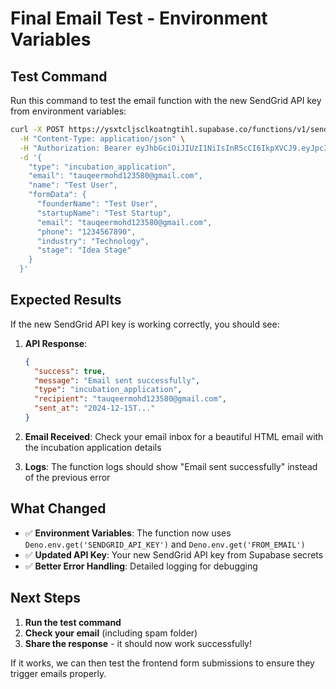 # Final Email Test - Environment Variables

## Test Command
Run this command to test the email function with the new SendGrid API key from environment variables:

```bash
curl -X POST https://ysxtcljsclkoatngtihl.supabase.co/functions/v1/send-hackathon-email \
  -H "Content-Type: application/json" \
  -H "Authorization: Bearer eyJhbGciOiJIUzI1NiIsInR5cCI6IkpXVCJ9.eyJpc3MiOiJzdXBhYmFzZSIsInJlZiI6InlzeHRjbGpzY2xrb2F0bmd0aWhsIiwicm9sZSI6ImFub24iLCJpYXQiOjE3NTQ4NDE5NjYsImV4cCI6MjA3MDQxNzk2Nn0.TLkkrBzwj6g6vQ-Hh52qBvRjYvAnHRTExf2CR2WqtIY" \
  -d '{
    "type": "incubation_application",
    "email": "tauqeermohd123580@gmail.com",
    "name": "Test User",
    "formData": {
      "founderName": "Test User",
      "startupName": "Test Startup",
      "email": "tauqeermohd123580@gmail.com",
      "phone": "1234567890",
      "industry": "Technology",
      "stage": "Idea Stage"
    }
  }'
```

## Expected Results

If the new SendGrid API key is working correctly, you should see:

1. **API Response**: 
   ```json
   {
     "success": true,
     "message": "Email sent successfully",
     "type": "incubation_application",
     "recipient": "tauqeermohd123580@gmail.com",
     "sent_at": "2024-12-15T..."
   }
   ```

2. **Email Received**: Check your email inbox for a beautiful HTML email with the incubation application details

3. **Logs**: The function logs should show "Email sent successfully" instead of the previous error

## What Changed

- ✅ **Environment Variables**: The function now uses `Deno.env.get('SENDGRID_API_KEY')` and `Deno.env.get('FROM_EMAIL')`
- ✅ **Updated API Key**: Your new SendGrid API key from Supabase secrets
- ✅ **Better Error Handling**: Detailed logging for debugging

## Next Steps

1. **Run the test command**
2. **Check your email** (including spam folder)
3. **Share the response** - it should now work successfully!

If it works, we can then test the frontend form submissions to ensure they trigger emails properly.
